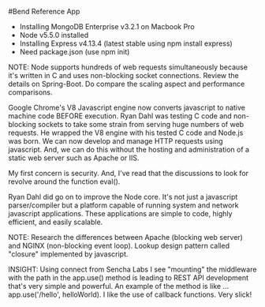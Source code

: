 #Bend Reference App

 * Installing MongoDB Enterprise v3.2.1 on Macbook Pro
 * Node v5.5.0 installed
 * Installing Express v4.13.4 (latest stable using npm install express)
 * Need package.json (use npm init)

NOTE: Node supports hundreds of web requests simultaneously because it's written in C and uses non-blocking socket connections. Review the details on Spring-Boot. Do compare the scaling aspect and performance comparisons.

Google Chrome's V8 Javascript engine now converts javascript to native machine code BEFORE execution. Ryan Dahl was testing C code and non-blocking sockets to take some strain from serving huge numbers of web requests. He wrapped the V8 engine with his tested C code and Node.js was born. We can now develop and manage HTTP requests using javascript. And, we can do this without the hosting and administration of a static web server such as Apache or IIS.

My first concern is security. And, I've read that the discussions to look for revolve around the function eval().

Ryan Dahl did go on to improve the Node core. It's not just a javascript parser/compiler but a platform capable of running system and network javascript applications. These applications are simple to code, highly efficient, and easily scalable.

NOTE: Research the differences between Apache (blocking web server) and NGINX (non-blocking event loop). Lookup design pattern called "closure" implemented by javascript.

INSIGHT: Using connect from Sencha Labs I see "mounting" the middleware with the path in the app.use() method is leading to REST API development that's very simple and powerful. An example of the method is like ... app.use('/hello', helloWorld). I like the use of callback functions. Very slick!

